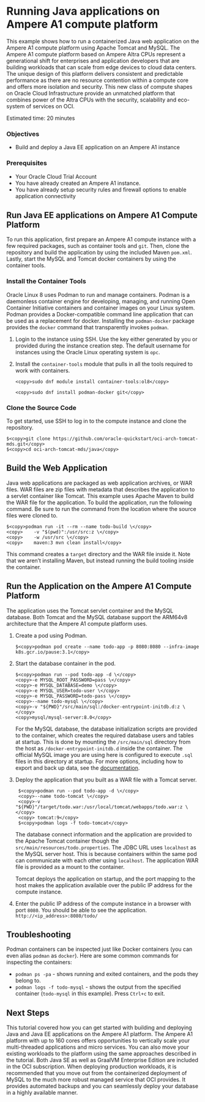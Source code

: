 # Running Java applications on Ampere A1 compute platform 

This example shows how to run a containerized Java web application on the Ampere A1 compute platform using Apache Tomcat and MySQL. The Ampere A1 compute platform based on Ampere Altra CPUs represent a generational shift for enterprises and application developers that are building workloads that can scale from edge devices to cloud data centers. The unique design of this  platform delivers consistent and predictable performance as there are no resource contention within a compute core and offers more isolation and security. This new class of compute shapes on Oracle Cloud Infrastructure  provide an unmatched platform that combines power of the Altra CPUs with the security, scalability and eco-system of services on OCI.


Estimated time: 20 minutes

### Objectives

- Build and deploy a Java EE application on an Ampere A1 instance 

### Prerequisites

- Your Oracle Cloud Trial Account
- You have already created an Ampere A1 instance.
- You have already setup security rules and firewall options to enable application connectivity
  
## Run Java EE applications on Ampere A1 Compute Platform 

To run this application, first prepare an Ampere A1 compute instance with a few required packages, such as container tools and `git`. Then, clone the repository and build the application by using the included Maven `pom.xml`. Lastly, start the MySQL and Tomcat docker containers by using the container tools.

### Install the Container Tools

Oracle Linux 8 uses Podman to run and manage containers. Podman is a daemonless container engine for developing, managing, and running Open Container Initiative containers and container images on your Linux system. Podman provides a Docker-compatible command line application that can be used as a replacement for docker. Installing the `podman-docker` package provides the `docker` command that transparently invokes `podman`.

1. Login to the instance using SSH. Use the key either generated by you or provided during the instance creation step. The default username for instances using the Oracle Linux operating system is `opc`.

1. Install the `container-tools` module that pulls in all the tools required to work with containers.
    ```
    <copy>sudo dnf module install container-tools:ol8</copy>
    ```

    ```
    <copy>sudo dnf install podman-docker git</copy>
    ```

<!-- 1. Set SELinux to be in permissive mode so that Podman can easily interact with the host.
    
    **Note**: This is not recommended for production use. However, setting up SELinux policies for containers are outside the scope of this tutorial. For details, see the Oracle Linux 8 documentation.

    ```
    sudo setenforce 0
    ``` -->

### Clone the Source Code

To get started, use SSH to log in to the compute instance and clone the repository.

```
$<copy>git clone https://github.com/oracle-quickstart/oci-arch-tomcat-mds.git</copy>
$<copy>cd oci-arch-tomcat-mds/java</copy>
```

## Build the Web Application

Java web applications are packaged as web application archives, or WAR files. WAR files are zip files with metadata that describes the application to a servlet container like Tomcat. This example uses Apache Maven to build the WAR file for the application. 
To build the application, run the following command. Be sure to run the command from the location where the source files were cloned to.

```
$<copy>podman run -it --rm --name todo-build \</copy>
<copy>    -v "$(pwd)":/usr/src:z \</copy>
<copy>    -w /usr/src \</copy>
<copy>    maven:3 mvn clean install</copy>
```
This command creates a `target` directory and the WAR file inside it. Note that we aren’t installing Maven, but instead running the build tooling inside the container.

## Run the Application on the Ampere A1 Compute Platform

The application uses the Tomcat servlet container and the MySQL database. Both Tomcat and the MySQL database support the ARM64v8 architecture that the Ampere A1 compute platform uses.

1. Create a pod using Podman.
    ```
    $<copy>podman pod create --name todo-app -p 8080:8080 --infra-image k8s.gcr.io/pause:3.1</copy>
    ```

2. Start the database container in the pod.

    ```
    $<copy>podman run --pod todo-app -d \</copy>
    <copy>-e MYSQL_ROOT_PASSWORD=pass \</copy>
    <copy>-e MYSQL_DATABASE=demo \</copy>
    <copy>-e MYSQL_USER=todo-user \</copy>
    <copy>-e MYSQL_PASSWORD=todo-pass \</copy>
    <copy>--name todo-mysql \</copy>
    <copy>-v "${PWD}"/src/main/sql:/docker-entrypoint-initdb.d:z \</copy>
    <copy>mysql/mysql-server:8.0</copy>
    ```

    For the MySQL database, the database initialization scripts are provided to the container, which creates the required database users and tables at startup. This is done by mounting the `/src/main/sql` directory from the host as `/docker-entrypoint-initdb.d` inside the container. The official MySQL image you are using here is configured to execute `.sql` files in this directory at startup.  For more options, including how to export and back up data, see the [documentation](https://hub.docker.com/_/mysql).


3. Deploy the application that you built as a WAR file with a Tomcat server.
   
   ```
    $<copy>podman run --pod todo-app -d \</copy>
    <copy>--name todo-tomcat \</copy>
    <copy>-v "${PWD}"/target/todo.war:/usr/local/tomcat/webapps/todo.war:z \</copy>
    <copy> tomcat:9</copy>
    $<copy>podman logs -f todo-tomcat</copy>
   ```

    The database connect information and the application are provided to the Apache Tomcat container though the `src/main/resources/todo.properties`. The JDBC URL uses `localhost` as the MySQL server host. This is because containers within the same pod can communicate with each other using `localhost`. The application WAR file is provided as a mount to the container.

    Tomcat deploys the application on startup, and the port mapping to the host makes the application available over the public IP address for the compute instance.


4. Enter the public IP address of the compute instance in a browser with port `8080`. You should be able to see the application. `http://<ip_address>:8080/todo/`

## Troubleshooting

Podman containers can be inspected just like Docker containers (you can even alias `podman` as `docker`). Here are some common commands for inspecting the containers:

- `podman ps -pa` - shows running and exited containers, and the pods they belong to. 
- `podman logs -f todo-mysql` - shows the output from the specified container (`todo-mysql` in this example). Press `Ctrl+c` to exit.

## Next Steps

This tutorial covered how you can get started with building and deploying  Java and Java EE applications on the Ampere A1 platform. The Ampere A1 platform with up to 160 cores offers opportunities to vertically scale your multi-threaded applications and micro services. You can also move your existing workloads to the platform using the same approaches described in the tutorial. Both Java SE as well as GraalVM Enterprise Edition are included in the OCI subscription. When deploying production workloads, it is recommended that you move out from the containerized deployment of MySQL to the much more robust managed service that OCI provides. It provides automated backups and you can seamlessly deploy your database in a highly available manner. 
